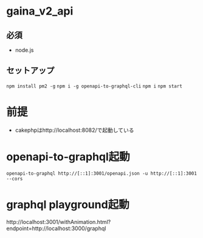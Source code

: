 # gaina_v2_api
## 必須
- node.js

## セットアップ
`npm install pm2 -g`
`npm i -g openapi-to-graphql-cli`
`npm i`
`npm start`

# 前提
- cakephpはhttp://localhost:8082/で起動している

# openapi-to-graphql起動
`openapi-to-graphql http://[::1]:3001/openapi.json -u http://[::1]:3001 --cors`

# graphql playground起動
http://localhost:3001/withAnimation.html?endpoint=http://localhost:3000/graphql